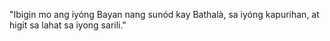 "Ibigin mo ang iyóng Bayan nang sunód kay Bathalà, sa iyóng kapurihan, at higít sa lahat sa iyong sarili."
